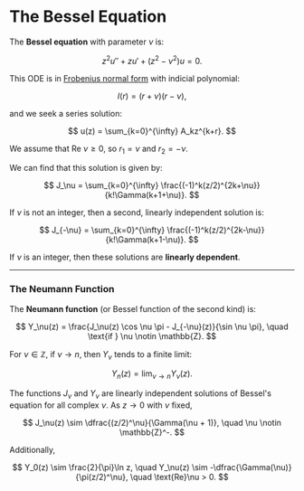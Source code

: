 # The Bessel Equation

The **Bessel equation** with parameter $\nu$ is:

$$
    z^2u'' + zu' + (z^2 - \nu^2)u = 0.
$$

This ODE is in [Frobenius normal form](/workflows/#/mathematics/differential_equations/Solving-ODEs-in-the-Frobenious-Normal-Form) with indicial polynomial:

$$
    I(r) = (r + \nu)(r-\nu),
$$

and we seek a series solution:

$$
    u(z) = \sum_{k=0}^{\infty} A_kz^{k+r}.
$$

We assume that $\text{Re}~\nu \geq 0,$ so $r_1 = \nu$ and $r_2 = -\nu.$

We can find that this solution is given by:

$$
    J_\nu = \sum_{k=0}^{\infty} \frac{(-1)^k(z/2)^{2k+\nu}}{k!\Gamma(k+1+\nu)}.
$$

If $\nu$ is not an integer, then a second, linearly independent solution is:

$$
    J_{-\nu} = \sum_{k=0}^{\infty} \frac{(-1)^k(z/2)^{2k-\nu}}{k!\Gamma(k+1-\nu)}.
$$

If $\nu$ is an integer, then these solutions are **linearly dependent**.

---

### The Neumann Function

The **Neumann function** (or Bessel function of the second kind) is:

$$
    Y_\nu(z) = \frac{J_\nu(z) \cos \nu \pi - J_{-\nu}(z)}{\sin \nu \pi}, \quad \text{if } \nu \notin \mathbb{Z}.
$$

For $\nu \in \mathbb{Z},$ if $\nu \to n,$ then $Y_\nu$ tends to a finite limit:

$$
    Y_n (z) = \lim_{\nu \to n}Y_\nu(z).
$$

The functions $J_\nu$ and $Y_\nu$ are linearly independent solutions of Bessel's equation for all complex $\nu.$ As $z \to 0$ with $\nu$ fixed,

$$
    J_\nu(z) \sim \dfrac{(z/2)^\nu}{\Gamma(\nu + 1)}, \quad \nu \notin \mathbb{Z}^-.
$$

Additionally,

$$
    Y_0(z) \sim \frac{2}{\pi}\ln z, \quad Y_\nu(z) \sim -\dfrac{\Gamma(\nu)}{\pi(z/2)^\nu}, \quad \text{Re}\nu > 0.
$$

